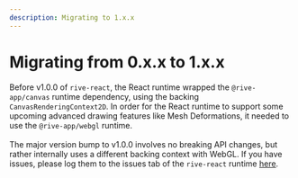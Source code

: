 ```yaml
---
description: Migrating to 1.x.x
---
```


# Migrating from 0.x.x to 1.x.x

Before v1.0.0 of `rive-react`, the React runtime wrapped the `@rive-app/canvas` runtime dependency, using the backing `CanvasRenderingContext2D`. In order for the React runtime to support some upcoming advanced drawing features like Mesh Deformations, it needed to use the `@rive-app/webgl` runtime.\
\
The major version bump to v1.0.0 involves no breaking API changes, but rather internally uses a different backing context with WebGL. If you have issues, please log them to the issues tab of the `rive-react` runtime [here](https://github.com/rive-app/rive-react/issues).&#x20;
